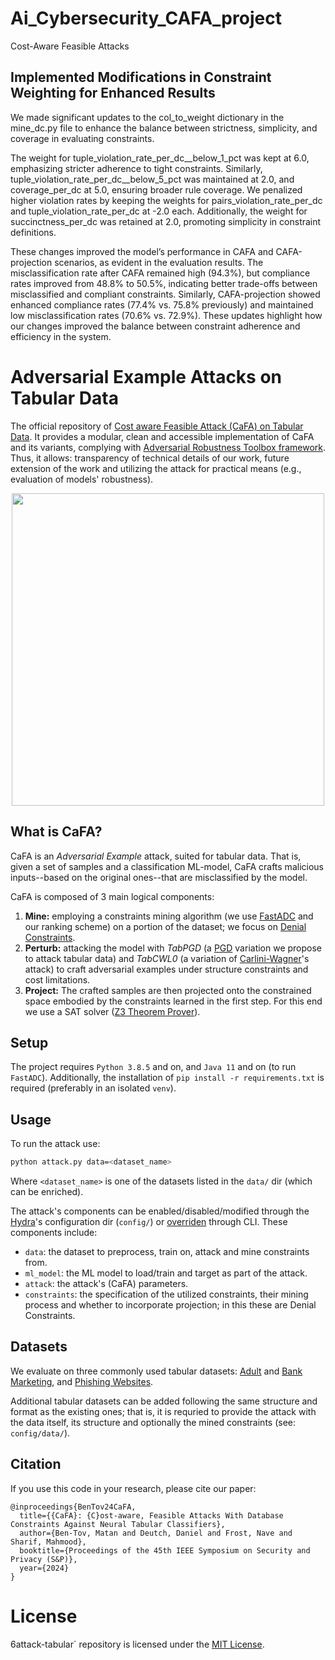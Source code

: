 # Ai_Cybersecurity_CAFA_project
Cost-Aware Feasible Attacks

## Implemented Modifications in Constraint Weighting for Enhanced Results
We made significant updates to the col_to_weight dictionary in the mine_dc.py file to enhance the balance between strictness, simplicity, and coverage in evaluating constraints.

The weight for tuple_violation_rate_per_dc__below_1_pct was kept at 6.0, emphasizing stricter adherence to tight constraints. Similarly, tuple_violation_rate_per_dc__below_5_pct was maintained at 2.0, and coverage_per_dc at 5.0, ensuring broader rule coverage. We penalized higher violation rates by keeping the weights for pairs_violation_rate_per_dc and tuple_violation_rate_per_dc at -2.0 each. Additionally, the weight for succinctness_per_dc was retained at 2.0, promoting simplicity in constraint definitions.

These changes improved the model’s performance in CAFA and CAFA-projection scenarios, as evident in the evaluation results. The misclassification rate after CAFA remained high (94.3%), but compliance rates improved from 48.8% to 50.5%, indicating better trade-offs between misclassified and compliant constraints. Similarly, CAFA-projection showed enhanced compliance rates (77.4% vs. 75.8% previously) and maintained low misclassification rates (70.6% vs. 72.9%). These updates highlight how our changes improved the balance between constraint adherence and efficiency in the system. 

# Adversarial Example Attacks on Tabular Data
The official repository of [Cost aware Feasible Attack (CaFA) on Tabular Data](TODO-LINK). It provides a modular, clean and 
accessible implementation of CaFA and its variants, complying with [Adversarial Robustness Toolbox framework](https://github.com/Trusted-AI/adversarial-robustness-toolbox/tree/main). 
Thus, it allows: transparency of technical details of our work, future extension of the work and utilizing the attack for practical means (e.g., evaluation of models' robustness).

<div align="center">
<img width="500" src="docs/tabular-attack-example.png">
</div>

## What is CaFA?
CaFA is an _Adversarial Example_ attack, suited for tabular data. That is, given a set of samples and a classification 
ML-model, CaFA crafts malicious inputs--based on the original ones--that are misclassified by the model.

CaFA is composed of 3 main logical components:
1. **Mine:** employing a constraints mining algorithm (we use [FastADC](https://github.com/RangerShaw/FastADC) and our ranking scheme) on a 
portion of the dataset; we focus on [Denial Constraints](https://dl.acm.org/doi/10.14778/2536258.2536262).
2. **Perturb:** attacking the model with *TabPGD* (a [PGD](https://arxiv.org/abs/1706.06083) variation we propose to attack tabular data) and *TabCWL0*
(a variation of [Carlini-Wagner](https://arxiv.org/abs/1608.04644)'s attack) to craft adversarial examples under structure constraints and cost limitations.
3. **Project:** The crafted samples are then projected onto the constrained space embodied by the constraints 
learned in the first step. For this end we use a SAT solver ([Z3 Theorem Prover](https://github.com/Z3Prover/z3)).

## Setup
The project requires `Python 3.8.5` and on, and `Java 11` and on (to run `FastADC`). Additionally, 
the installation of `pip install -r requirements.txt` is required (preferably in an isolated `venv`).

## Usage
To run the attack use:
```bash
python attack.py data=<dataset_name>
```
Where `<dataset_name>` is one of the datasets listed in the `data/` dir (which can be enriched).

The attack's components can be enabled/disabled/modified through the [Hydra](https://hydra.cc/)'s configuration dir (`config/`) or [overriden](https://hydra.cc/docs/advanced/override_grammar/basic/) through 
CLI.
These components include:
- `data`: the dataset to preprocess, train on, attack and mine constraints from.
- `ml_model`: the ML model to load/train and target as part of the attack.
- `attack`: the attack's (CaFA) parameters. 
- `constraints`: the specification of the utilized constraints, their mining process and whether to incorporate 
projection; in this these are Denial Constraints.


## Datasets
We evaluate on three commonly used tabular datasets:
[Adult](https://archive.ics.uci.edu/ml/datasets/adult) and 
[Bank Marketing](https://archive.ics.uci.edu/dataset/222/bank+marketing), and
[Phishing Websites](https://archive.ics.uci.edu/ml/datasets/phishing+websites). 

Additional tabular datasets can be added following the same structure and format as the existing ones; that is, it is requried to provide the attack with the data itself, its structure and optionally the mined constraints (see: `config/data/`). 


## Citation
If you use this code in your research, please cite our paper:
```
@inproceedings{BenTov24CaFA,
  title={{CaFA}: {C}ost-aware, Feasible Attacks With Database Constraints Against Neural Tabular Classifiers},
  author={Ben-Tov, Matan and Deutch, Daniel and Frost, Nave and Sharif, Mahmood},
  booktitle={Proceedings of the 45th IEEE Symposium on Security and Privacy (S&P)},
  year={2024}
}
```

# License
6attack-tabular` repository is licensed under the [MIT License](LICENSE).

 
